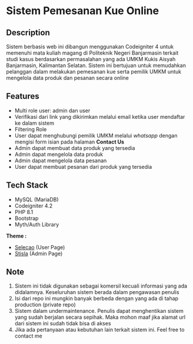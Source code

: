 # Sistem Pemesanan Kue Online

## Description

Sistem berbasis web ini dibangun menggunakan Codeigniter 4 untuk memenuhi mata kuliah magang di Politeknik Negeri Banjarmasin terkait studi kasus berdasarkan permasalahan yang ada UMKM Kukis Aisyah Banjarmasin, Kalimantan Selatan. Sistem ini bertujuan untuk memudahkan pelanggan dalam melakukan pemesanan kue serta pemilik UMKM untuk mengelola data produk dan pesanan secara online

## Features

- Multi role user: admin dan user
- Verifikasi dari link yang dikirimkan melalui email ketika user mendaftar ke dalam sistem
- Filtering Role
- User dapat menghubungi pemilik UMKM melalui *whatsapp* dengan mengisi form isian pada halaman **Contact Us**
- Admin dapat membuat data produk yang tersedia
- Admin dapat mengelola data produk
- Admin dapat mengelola data pesanan
- User dapat membuat pesanan dari produk yang tersedia

## Tech Stack

- MySQL (MariaDB)
- Codeigniter 4.2
- PHP 8.1
- Bootstrap
- Myth/Auth Library

**Theme :**

- [Selecao](https://bootstrapmade.com/) (User Page)
- [Stisla](https://github.com/stisla/stisla) (Admin Page)

## Note

1. Sistem ini tidak digunakan sebagai komersil kecuali informasi yang ada didalamnya. Keseluruhan sistem berada dalam pengawasan penulis
2. Isi dari repo ini mungkin banyak berbeda dengan yang ada di tahap production (private repo)
3. Sistem dalam undermaintenance. Penulis dapat menghentikan sistem yang sudah berjalan secara sepihak. Maka mohon maaf jika alamat url dari sistem ini sudah tidak bisa di akses
4. Jika ada pertanyaan atau kebutuhan lain terkait sistem ini. Feel free to contact me
